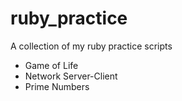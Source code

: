 # ruby_practice

A collection of my ruby practice scripts

 - Game of Life
 - Network Server-Client
 - Prime Numbers

